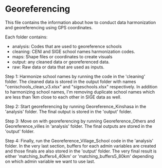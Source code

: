 # Georeferencing
This file contains the information about how to conduct data harmonization and georeferencing using GPS coordinates.

Each folder contains:
 - analysis: Codes that are used to georeference schools
 - cleaning: CENI and SIGE school names harmonization codes.
 - maps: Shape files or coordinates to create visuals
 - output: any cleaned data or georeferenced data.
 - raw: Raw data or data that are used as inputs.

Step 1: Harmonize school names by running the code in the 'cleaning' folder. The cleaned data is stored in the output folder with names
"cenischools_clean_v3.xlsx" and "sigeschools.xlsx" respectively. In addition to harmonizing school names, I'm removing duplicate school names which are
less than 1km close to each other in SIGE data as well.

Step 2: Start georeferencing by running Georeference_Kinshasa in the 'analysis' folder. The final output is stored in the 'output' folder.

Step 3: Move on with georeferencing by running Georeference_Others and Georeference_villes in 'analysis' folder. The final outputs are stored in the
'output' folder.

Step 4: Finally, run the Georeference_Village_School code in the 'analysis' folder. In the very last section, buffers for each admin variables are created
and those finals are also stored in the 'output' folder. The very final result is either 'matching_buffers4_40km' or 'matching_buffers5_80km' depending on 
which admin variable we want to use last.
